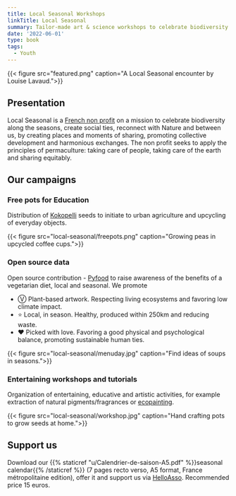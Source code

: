```yaml
---
title: Local Seasonal Workshops
linkTitle: Local Seasonal
summary: Tailor-made art & science workshops to celebrate biodiversity along the seasons, for youth and general public.
date: '2022-06-01'
type: book
tags:
  - Youth
---
```


{{< figure src="featured.png" caption="A Local Seasonal encounter by Louise Lavaud.">}}

## Presentation

Local Seasonal is a [French non profit](https://www.journal-officiel.gouv.fr/associations/detail-annonce/associations_b/20200022/840) on a mission to celebrate biodiversity along the seasons, create social ties, reconnect with Nature and between us, by creating places and moments of sharing, promoting collective development and harmonious exchanges. The non profit seeks to apply the principles of permaculture: taking care of people, taking care of the earth and sharing equitably.

## Our campaigns

### Free pots for Education

Distribution of [Kokopelli](https://kokopelli-semences.fr/fr/) seeds to initiate to urban agriculture and upcycling of everyday objects.

{{< figure src="local-seasonal/freepots.png" caption="Growing peas in upcycled coffee cups.">}}

### Open source data

Open source contribution - [Pyfood](https://pyfood.readthedocs.io/en/latest/) to raise awareness of the benefits of a vegetarian diet, local and seasonal. We promote
- Ⓥ Plant-based artwork. Respecting living ecosystems and favoring low climate impact.
- ⭐ Local, in season. Healthy, produced within 250km and reducing waste.
- ❤ Picked with love. Favoring a good physical and psychological balance, promoting sustainable human ties.

{{< figure src="local-seasonal/menuday.jpg" caption="Find ideas of soups in seasons.">}}

### Entertaining workshops and tutorials

Organization of entertaining, educative and artistic activities, for example extraction of natural pigments/fragrances or [ecopainting](https://www.behance.net/gallery/104451387/Palette-di-Stagione).

{{< figure src="local-seasonal/workshop.jpg" caption="Hand crafting pots to grow seeds at home.">}}

## Support us

Download our {{% staticref "u/Calendrier-de-saison-A5.pdf" %}}seasonal calendar{{% /staticref %}} (7 pages recto verso, A5 format, France métropolitaine edition), offer it and support us via [HelloAsso](https://www.helloasso.com/associations/local-seasonal). Recommended price 15 euros.

